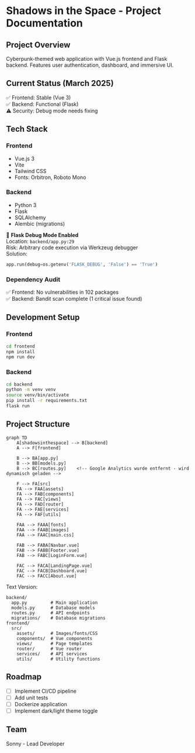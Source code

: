 # Shadows in the Space - Project Documentation

## Project Overview
Cyberpunk-themed web application with Vue.js frontend and Flask backend. Features user authentication, dashboard, and immersive UI.

## Current Status (March 2025)
✅ Frontend: Stable (Vue 3)  
✅ Backend: Functional (Flask)  
⚠️ Security: Debug mode needs fixing  

## Tech Stack
### Frontend
- Vue.js 3
- Vite
- Tailwind CSS
- Fonts: Orbitron, Roboto Mono

### Backend 
- Python 3
- Flask
- SQLAlchemy
- Alembic (migrations)

🔴 **Flask Debug Mode Enabled**     
Location: `backend/app.py:29`  
Risk: Arbitrary code execution via Werkzeug debugger  
Solution: 
```python
app.run(debug=os.getenv('FLASK_DEBUG', 'False') == 'True')
```

### Dependency Audit
✅ Frontend: No vulnerabilities in 102 packages  
✅ Backend: Bandit scan complete (1 critical issue found)

## Development Setup
### Frontend
```bash
cd frontend
npm install
npm run dev
```

### Backend
```bash
cd backend
python -m venv venv
source venv/bin/activate
pip install -r requirements.txt
flask run
```

## Project Structure

```mermaid
graph TD
    A[shadowsinthespace] --> B[backend]
    A --> F[frontend]
    
    B --> BA[app.py]
    B --> BB[models.py]
    B --> BC[routes.py]    <!-- Google Analytics wurde entfernt - wird dynamisch geladen -->
    
    F --> FA[src]
    FA --> FAA[assets]
    FA --> FAB[components]
    FA --> FAC[views]
    FA --> FAD[router]
    FA --> FAE[services]
    FA --> FAF[utils]
    
    FAA --> FAAA[fonts]
    FAA --> FAAB[images]
    FAA --> FAAC[main.css]
    
    FAB --> FABA[Navbar.vue]
    FAB --> FABB[Footer.vue]
    FAB --> FABC[LoginForm.vue]
    
    FAC --> FACA[LandingPage.vue]
    FAC --> FACB[Dashboard.vue]
    FAC --> FACC[About.vue]
```

Text Version:
```
backend/
  app.py         # Main application
  models.py      # Database models
  routes.py      # API endpoints
  migrations/    # Database migrations
frontend/
  src/
    assets/      # Images/fonts/CSS
    components/  # Vue components
    views/       # Page templates
    router/      # Vue router
    services/    # API services
    utils/       # Utility functions
```

## Roadmap
- [ ] Implement CI/CD pipeline
- [ ] Add unit tests
- [ ] Dockerize application
- [ ] Implement dark/light theme toggle

## Team
Sonny - Lead Developer
